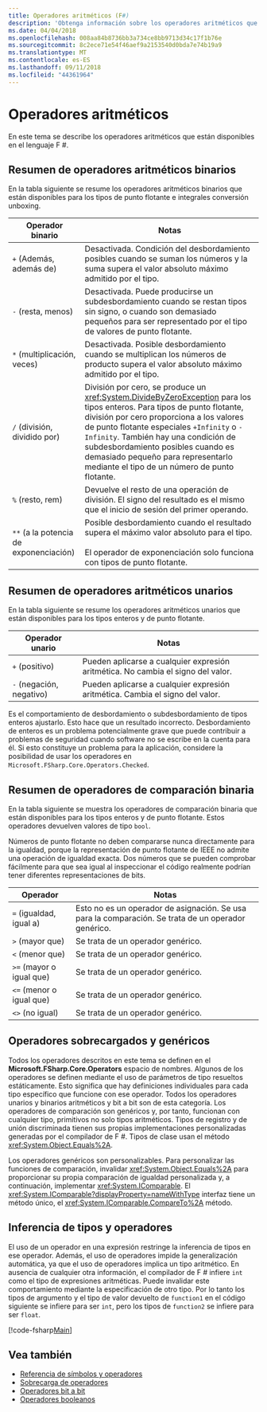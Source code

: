 ```yaml
---
title: Operadores aritméticos (F#)
description: 'Obtenga información sobre los operadores aritméticos que están disponibles en el lenguaje de programación F #.'
ms.date: 04/04/2018
ms.openlocfilehash: 008aa84b8736bb3a734ce8bb9713d34c17f1b76e
ms.sourcegitcommit: 8c2ece71e54f46aef9a2153540d0bda7e74b19a9
ms.translationtype: MT
ms.contentlocale: es-ES
ms.lasthandoff: 09/11/2018
ms.locfileid: "44361964"
---
```

# <a name="arithmetic-operators"></a>Operadores aritméticos

En este tema se describe los operadores aritméticos que están disponibles en el lenguaje F #.

## <a name="summary-of-binary-arithmetic-operators"></a>Resumen de operadores aritméticos binarios

En la tabla siguiente se resume los operadores aritméticos binarios que están disponibles para los tipos de punto flotante e integrales conversión unboxing.

|Operador binario|Notas|
|---------------|-----|
|`+` (Además, además de)|Desactivada. Condición del desbordamiento posibles cuando se suman los números y la suma supera el valor absoluto máximo admitido por el tipo.|
|`-` (resta, menos)|Desactivada. Puede producirse un subdesbordamiento cuando se restan tipos sin signo, o cuando son demasiado pequeños para ser representado por el tipo de valores de punto flotante.|
|`*` (multiplicación, veces)|Desactivada. Posible desbordamiento cuando se multiplican los números de producto supera el valor absoluto máximo admitido por el tipo.|
|`/` (división, dividido por)|División por cero, se produce un <xref:System.DivideByZeroException> para los tipos enteros. Para tipos de punto flotante, división por cero proporciona a los valores de punto flotante especiales `+Infinity` o `-Infinity`. También hay una condición de subdesbordamiento posibles cuando es demasiado pequeño para representarlo mediante el tipo de un número de punto flotante.|
|`%` (resto, rem)|Devuelve el resto de una operación de división. El signo del resultado es el mismo que el inicio de sesión del primer operando.|
|`**` (a la potencia de exponenciación)|Posible desbordamiento cuando el resultado supera el máximo valor absoluto para el tipo.<br /><br />El operador de exponenciación solo funciona con tipos de punto flotante.|

## <a name="summary-of-unary-arithmetic-operators"></a>Resumen de operadores aritméticos unarios

En la tabla siguiente se resume los operadores aritméticos unarios que están disponibles para los tipos enteros y de punto flotante.

|Operador unario|Notas|
|--------------|-----|
|`+` (positivo)|Pueden aplicarse a cualquier expresión aritmética. No cambia el signo del valor.|
|`-` (negación, negativo)|Pueden aplicarse a cualquier expresión aritmética. Cambia el signo del valor.|
Es el comportamiento de desbordamiento o subdesbordamiento de tipos enteros ajustarlo. Esto hace que un resultado incorrecto. Desbordamiento de enteros es un problema potencialmente grave que puede contribuir a problemas de seguridad cuando software no se escribe en la cuenta para él. Si esto constituye un problema para la aplicación, considere la posibilidad de usar los operadores en `Microsoft.FSharp.Core.Operators.Checked`.

## <a name="summary-of-binary-comparison-operators"></a>Resumen de operadores de comparación binaria

En la tabla siguiente se muestra los operadores de comparación binaria que están disponibles para los tipos enteros y de punto flotante. Estos operadores devuelven valores de tipo `bool`.

Números de punto flotante no deben compararse nunca directamente para la igualdad, porque la representación de punto flotante de IEEE no admite una operación de igualdad exacta. Dos números que se pueden comprobar fácilmente para que sea igual al inspeccionar el código realmente podrían tener diferentes representaciones de bits.

|Operador|Notas|
|--------|-----|
|`=` (igualdad, igual a)|Esto no es un operador de asignación. Se usa para la comparación. Se trata de un operador genérico.|
|`>` (mayor que)|Se trata de un operador genérico.|
|`<` (menor que)|Se trata de un operador genérico.|
|`>=` (mayor o igual que)|Se trata de un operador genérico.|
|`<=` (menor o igual que)|Se trata de un operador genérico.|
|`<>` (no igual)|Se trata de un operador genérico.|

## <a name="overloaded-and-generic-operators"></a>Operadores sobrecargados y genéricos

Todos los operadores descritos en este tema se definen en el **Microsoft.FSharp.Core.Operators** espacio de nombres. Algunos de los operadores se definen mediante el uso de parámetros de tipo resueltos estáticamente. Esto significa que hay definiciones individuales para cada tipo específico que funcione con ese operador. Todos los operadores unarios y binarios aritméticos y bit a bit son de esta categoría. Los operadores de comparación son genéricos y, por tanto, funcionan con cualquier tipo, primitivos no solo tipos aritméticos. Tipos de registro y de unión discriminada tienen sus propias implementaciones personalizadas generadas por el compilador de F #. Tipos de clase usan el método <xref:System.Object.Equals%2A>.

Los operadores genéricos son personalizables. Para personalizar las funciones de comparación, invalidar <xref:System.Object.Equals%2A> para proporcionar su propia comparación de igualdad personalizada y, a continuación, implementar <xref:System.IComparable>. El <xref:System.IComparable?displayProperty=nameWithType> interfaz tiene un método único, el <xref:System.IComparable.CompareTo%2A> método.

## <a name="operators-and-type-inference"></a>Inferencia de tipos y operadores

El uso de un operador en una expresión restringe la inferencia de tipos en ese operador. Además, el uso de operadores impide la generalización automática, ya que el uso de operadores implica un tipo aritmético. En ausencia de cualquier otra información, el compilador de F # infiere `int` como el tipo de expresiones aritméticas. Puede invalidar este comportamiento mediante la especificación de otro tipo. Por lo tanto los tipos de argumento y el tipo de valor devuelto de `function1` en el código siguiente se infiere para ser `int`, pero los tipos de `function2` se infiere para ser `float`.

[!code-fsharp[Main](../../../../samples/snippets/fsharp/lang-ref-1/snippet3501.fs)]

## <a name="see-also"></a>Vea también

- [Referencia de símbolos y operadores](index.md)
- [Sobrecarga de operadores](../operator-overloading.md)
- [Operadores bit a bit](bitwise-operators.md)
- [Operadores booleanos](boolean-operators.md)
